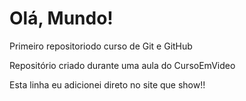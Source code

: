 # Olá, Mundo!
 Primeiro repositoriodo curso de Git e GitHub

 Repositório criado durante uma aula do CursoEmVideo
 
 Esta linha eu adicionei direto no site que show!!
